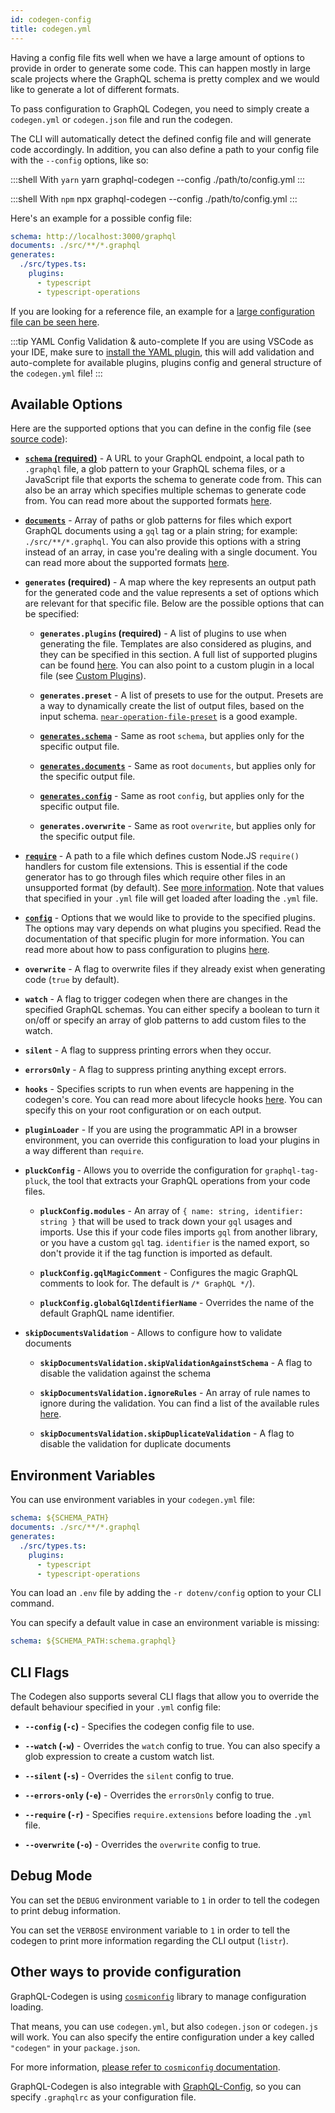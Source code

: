 ```yaml
---
id: codegen-config
title: codegen.yml
---
```


Having a config file fits well when we have a large amount of options to provide in order to generate some code. This can happen mostly in large scale projects where the GraphQL schema is pretty complex and we would like to generate a lot of different formats.

To pass configuration to GraphQL Codegen, you need to simply create a `codegen.yml` or `codegen.json` file and run the codegen.

The CLI will automatically detect the defined config file and will generate code accordingly. In addition, you can also define a path to your config file with the `--config` options, like so:

<!-- prettier-ignore -->
:::shell With `yarn`
    yarn graphql-codegen --config ./path/to/config.yml
:::

<!-- prettier-ignore -->
:::shell With `npm`
    npx graphql-codegen --config ./path/to/config.yml
:::

Here's an example for a possible config file:

```yml
schema: http://localhost:3000/graphql
documents: ./src/**/*.graphql
generates:
  ./src/types.ts:
    plugins:
      - typescript
      - typescript-operations
```

If you are looking for a reference file, an example for a [large configuration file can be seen here](https://github.com/dotansimha/graphql-code-generator/blob/master/dev-test/codegen.yml).

:::tip YAML Config Validation & auto-complete
If you are using VSCode as your IDE, make sure to [install the YAML plugin](https://marketplace.visualstudio.com/items?itemName=redhat.vscode-yaml), this will add validation and auto-complete for available plugins, plugins config and general structure of the `codegen.yml` file!
:::

## Available Options

Here are the supported options that you can define in the config file (see [source code](https://github.com/dotansimha/graphql-code-generator/blob/master/packages/utils/plugins-helpers/src/types.ts#L92)):

- [**`schema` (required)**](./schema-field#root-level) - A URL to your GraphQL endpoint, a local path to `.graphql` file, a glob pattern to your GraphQL schema files, or a JavaScript file that exports the schema to generate code from. This can also be an array which specifies multiple schemas to generate code from. You can read more about the supported formats [here](./schema-field#available-formats).

- [**`documents`**](./documents-field#root-level) - Array of paths or glob patterns for files which export GraphQL documents using a `gql` tag or a plain string; for example: `./src/**/*.graphql`. You can also provide this options with a string instead of an array, in case you're dealing with a single document. You can read more about the supported formats [here](./documents-field#available-formats).

- **`generates` (required)** - A map where the key represents an output path for the generated code and the value represents a set of options which are relevant for that specific file. Below are the possible options that can be specified:

  - **`generates.plugins` (required)** - A list of plugins to use when generating the file. Templates are also considered as plugins, and they can be specified in this section. A full list of supported plugins can be found [here](/plugins). You can also point to a custom plugin in a local file (see [Custom Plugins](docs/custom-codegen)).

  - **`generates.preset`** - A list of presets to use for the output. Presets are a way to dynamically create the list of output files, based on the input schema. [`near-operation-file-preset`](/plugins/near-operation-file-preset) is a good example.

  - [**`generates.schema`**](./schema-field#output-file-level) - Same as root `schema`, but applies only for the specific output file.

  - [**`generates.documents`**](./documents-field#output-file-level) - Same as root `documents`, but applies only for the specific output file.

  - [**`generates.config`**](./config-field#output-level) - Same as root `config`, but applies only for the specific output file.

  - **`generates.overwrite`** - Same as root `overwrite`, but applies only for the specific output file.

- [**`require`**](./require-field) - A path to a file which defines custom Node.JS `require()` handlers for custom file extensions. This is essential if the code generator has to go through files which require other files in an unsupported format (by default). See [more information](https://gist.github.com/jamestalmage/df922691475cff66c7e6). Note that values that specified in your `.yml` file will get loaded after loading the `.yml` file.

- [**`config`**](./config-field#root-level) - Options that we would like to provide to the specified plugins. The options may vary depends on what plugins you specified. Read the documentation of that specific plugin for more information. You can read more about how to pass configuration to plugins [here](./config-field).

- **`overwrite`** - A flag to overwrite files if they already exist when generating code (`true` by default).

- **`watch`** - A flag to trigger codegen when there are changes in the specified GraphQL schemas. You can either specify a boolean to turn it on/off or specify an array of glob patterns to add custom files to the watch.

- **`silent`** - A flag to suppress printing errors when they occur.

- **`errorsOnly`** - A flag to suppress printing anything except errors.

- **`hooks`** - Specifies scripts to run when events are happening in the codegen's core. You can read more about lifecycle hooks [here](./lifecycle-hooks). You can specify this on your root configuration or on each output.

- **`pluginLoader`** - If you are using the programmatic API in a browser environment, you can override this configuration to load your plugins in a way different than `require`.

- **`pluckConfig`** - Allows you to override the configuration for `graphql-tag-pluck`, the tool that extracts your GraphQL operations from your code files.

  - **`pluckConfig.modules`** - An array of `{ name: string, identifier: string }` that will be used to track down your `gql` usages and imports. Use this if your code files imports `gql` from another library, or you have a custom `gql` tag. `identifier` is the named export, so don't provide it if the tag function is imported as default.

  - **`pluckConfig.gqlMagicComment`** - Configures the magic GraphQL comments to look for. The default is `/* GraphQL */`).

  - **`pluckConfig.globalGqlIdentifierName`** - Overrides the name of the default GraphQL name identifier.

- **`skipDocumentsValidation`** - Allows to configure how to validate documents

  - **`skipDocumentsValidation.skipValidationAgainstSchema`** - A flag to disable the validation against the schema

  - **`skipDocumentsValidation.ignoreRules`** - An array of rule names to ignore during the validation. You can find a list of the available rules [here](https://github.com/graphql/graphql-js/tree/main/src/validation/rules).

  - **`skipDocumentsValidation.skipDuplicateValidation`** - A flag to disable the validation for duplicate documents

## Environment Variables

You can use environment variables in your `codegen.yml` file:

```yml
schema: ${SCHEMA_PATH}
documents: ./src/**/*.graphql
generates:
  ./src/types.ts:
    plugins:
      - typescript
      - typescript-operations
```

You can load an `.env` file by adding the `-r dotenv/config` option to your CLI command.

You can specify a default value in case an environment variable is missing:

```yml
schema: ${SCHEMA_PATH:schema.graphql}
```

## CLI Flags

The Codegen also supports several CLI flags that allow you to override the default behaviour specified in your `.yml` config file:

- **`--config` (`-c`)** - Specifies the codegen config file to use.

- **`--watch` (`-w`)** - Overrides the `watch` config to true. You can also specify a glob expression to create a custom watch list.

- **`--silent` (`-s`)** - Overrides the `silent` config to true.

- **`--errors-only` (`-e`)** - Overrides the `errorsOnly` config to true.

- **`--require` (`-r`)** - Specifies `require.extensions` before loading the `.yml` file.

- **`--overwrite` (`-o`)** - Overrides the `overwrite` config to true.

## Debug Mode

You can set the `DEBUG` environment variable to `1` in order to tell the codegen to print debug information.

You can set the `VERBOSE` environment variable to `1` in order to tell the codegen to print more information regarding the CLI output (`listr`).

## Other ways to provide configuration

GraphQL-Codegen is using [`cosmiconfig`](https://github.com/davidtheclark/cosmiconfig) library to manage configuration loading.

That means, you can use `codegen.yml`, but also `codegen.json` or `codegen.js` will work. You can also specify the entire configuration under a key called `"codegen"` in your `package.json`.

For more information, [please refer to `cosmiconfig` documentation](https://github.com/davidtheclark/cosmiconfig#cosmiconfig).

GraphQL-Codegen is also integrable with [GraphQL-Config](https://graphql-config.com), so you can specify `.graphqlrc` as your configuration file.
